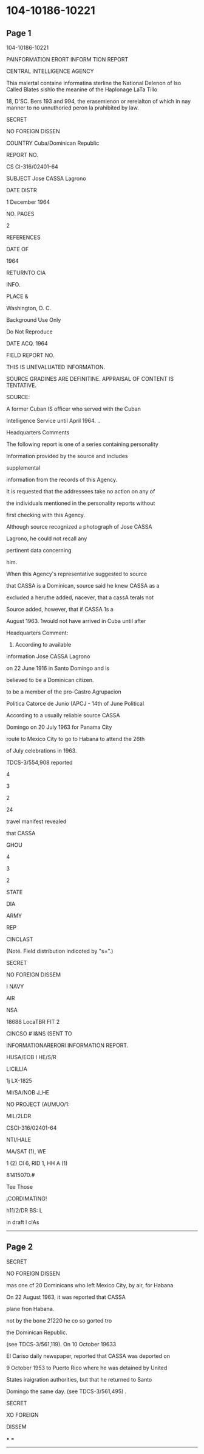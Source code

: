 # 104-10186-10221

## Page 1

104-10186-10221

PAINFORMATION ERORT INFORM TION REPORT

CENTRAL INTELLIGENCE AGENCY

Thia malertal containe informatina sterline the National Delenon of lso Called Blates sishlo the meanine of the Haplonage LaTa Tillo

18, D'SC. Bers 193 and 994, the erasemienon or rerelalton of which in nay manner to no unnuthoried peron la prahibited by law.

SECRET

NO FOREIGN DISSEN

COUNTRY Cuba/Dominican Republic

REPORT NO.

CS CI-316/02401-64

SUBJECT Jose CASSA Lagrono

DATE DISTR

1 December 1964

NO. PAGES

2

REFERENCES

DATE OF

1964

RETURNTO CIA

INFO.

PLACE &

Washington, D. C.

Background Use Only

Do Not Reproduce

DATE ACQ. 1964

FIELD REPORT NO.

THIS IS UNEVALUATED INFORMATION.

SOURCE GRADINES ARE DEFINITINE. APPRAISAL OF CONTENT IS TENTATIVE.

SOURCE:

A former Cuban IS officer who served with the Cuban

Intelligence Service until April 1964. ..

Headquarters Comments

The following report is one of a series containing personality

Information provided by the source and includes

supplemental

information from the records of this Agency.

It is requested that the addressees take no action on any of

the individuals mentioned in the personality reports without

first checking with this Agency.

Although source recognized a photograph of Jose CASSA

Lagrono, he could not recall any

pertinent data concerning

him.

When this Agency's representative suggested to source

that CASSA is a Dominican, source said he knew CASSA as a

excluded a heruthe added, nacever, that a cassA terals not

Source added, however, that if CASSA 1s a

August 1963. 1would not have arrived in Cuba until after

Headquarters Comment:

1. According to available

information Jose CASSA Lagrono

on 22 June 1916 in Santo Domingo and is

believed to be a Dominican citizen.

to be a member of the pro-Castro Agrupacion

Politica Catorce de Junio (APCJ - 14th of June Political

According to a usually reliable source CASSA

Domingo on 20 July 1963 for Panama City

route to Mexico City to go to Habana to attend the 26th

of July celebrations in 1963.

TDCS-3/554,908 reported

4

3

2

24

travel manifest revealed

that CASSA

GHOU

4

3

2

STATE

DIA

ARMY

REP

CINCLAST

(Noté. Field distribution indicoted by "s=".)

SECRET

NO FOREIGN DISSEM

I NAVY

AIR

NSA

18688 LocaTBR FIT 2

CINCSO # I&NS (SENT TO

INFORMATIONARERORI INFORMATION REPORT.

HUSA/EOB I HE/S/R

LICILLIA

1j LX-1825

MI/SA/NOB J_HE

NO PROJECT (AUMUO/1:

MIL/2LDR

CSCI-316/02401-64

NTI/HALE

MA/SAT (1), WE

1 (2) CI 6, RID 1, HH A (1)

81415070.#

Tee Those

¡CORDIMATING!

h11/2/DR BS: L

in draft l clAs

---

## Page 2

SECRET

NO FOREIGN DISSEN

mas one cf 20 Dominicans who left Mexico City, by air, for Habana

On 22 August 1963, it was reported that CASSA

plane fron Habana.

not by the bone 21220 he co so gorted tro

the Dominican Republic.

(see TDCS-3/561,119). On 10 October 19633

El Cariso daily newspaper, reported that CASSA was deported on

9 October 1953 to Puerto Rico where he was detained by United

States iraigration authorities, but that he returned to Santo

Domingo the same day. (see TDCS-3/561,495) .

SECRET

XO FOREIGN

DISSEM

• =

---

